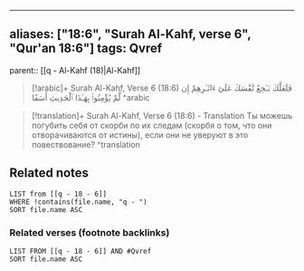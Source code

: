 
---
aliases: ["18:6", "Surah Al-Kahf, verse 6", "Qur'an 18:6"]
tags: Qvref
---

parent:: [[q - Al-Kahf (18)|Al-Kahf]]

> [!arabic]+ Surah Al-Kahf, Verse 6 (18:6)
> <span class="quran-arabic">فَلَعَلَّكَ بَـٰخِعٌ نَّفْسَكَ عَلَىٰٓ ءَاثَـٰرِهِمْ إِن لَّمْ يُؤْمِنُوا۟ بِهَـٰذَا ٱلْحَدِيثِ أَسَفًا</span>
^arabic

> [!translation]+ Surah Al-Kahf, Verse 6 (18:6) - Translation
> Ты можешь погубить себя от скорби по их следам (скорбя о том, что они отворачиваются от истины), если они не уверуют в это повествование?
^translation



## Related notes
```dataview
LIST from [[q - 18 - 6]]
WHERE !contains(file.name, "q - ")
SORT file.name ASC
```

### Related verses (footnote backlinks)
```dataview
LIST FROM [[q - 18 - 6]] AND #Qvref
SORT file.name ASC
```

